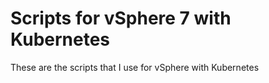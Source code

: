 # Scripts for vSphere 7 with Kubernetes

These are the scripts that I use for vSphere with Kubernetes
